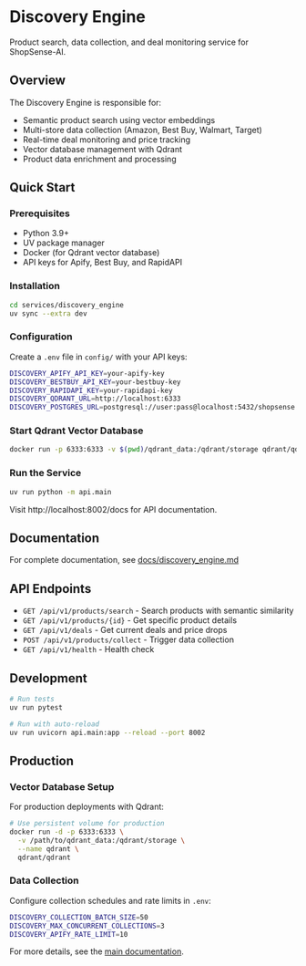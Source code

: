 # Discovery Engine

Product search, data collection, and deal monitoring service for ShopSense-AI.

## Overview

The Discovery Engine is responsible for:
- Semantic product search using vector embeddings
- Multi-store data collection (Amazon, Best Buy, Walmart, Target)
- Real-time deal monitoring and price tracking
- Vector database management with Qdrant
- Product data enrichment and processing

## Quick Start

### Prerequisites
- Python 3.9+
- UV package manager
- Docker (for Qdrant vector database)
- API keys for Apify, Best Buy, and RapidAPI

### Installation

```bash
cd services/discovery_engine
uv sync --extra dev
```

### Configuration

Create a `.env` file in `config/` with your API keys:

```bash
DISCOVERY_APIFY_API_KEY=your-apify-key
DISCOVERY_BESTBUY_API_KEY=your-bestbuy-key
DISCOVERY_RAPIDAPI_KEY=your-rapidapi-key
DISCOVERY_QDRANT_URL=http://localhost:6333
DISCOVERY_POSTGRES_URL=postgresql://user:pass@localhost:5432/shopsense
```

### Start Qdrant Vector Database

```bash
docker run -p 6333:6333 -v $(pwd)/qdrant_data:/qdrant/storage qdrant/qdrant
```

### Run the Service

```bash
uv run python -m api.main
```

Visit http://localhost:8002/docs for API documentation.

## Documentation

For complete documentation, see [docs/discovery_engine.md](../../docs/discovery_engine.md)

## API Endpoints

- `GET /api/v1/products/search` - Search products with semantic similarity
- `GET /api/v1/products/{id}` - Get specific product details
- `GET /api/v1/deals` - Get current deals and price drops
- `POST /api/v1/products/collect` - Trigger data collection
- `GET /api/v1/health` - Health check

## Development

```bash
# Run tests
uv run pytest

# Run with auto-reload
uv run uvicorn api.main:app --reload --port 8002
```

## Production

### Vector Database Setup

For production deployments with Qdrant:

```bash
# Use persistent volume for production
docker run -d -p 6333:6333 \
  -v /path/to/qdrant_data:/qdrant/storage \
  --name qdrant \
  qdrant/qdrant
```

### Data Collection

Configure collection schedules and rate limits in `.env`:

```bash
DISCOVERY_COLLECTION_BATCH_SIZE=50
DISCOVERY_MAX_CONCURRENT_COLLECTIONS=3
DISCOVERY_APIFY_RATE_LIMIT=10
```

For more details, see the [main documentation](../../docs/discovery_engine.md).